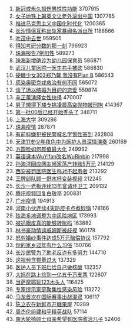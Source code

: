1. [新冠或永久损伤男性性功能](https://s.weibo.com//weibo?q=%23%E6%96%B0%E5%86%A0%E6%88%96%E6%B0%B8%E4%B9%85%E6%8D%9F%E4%BC%A4%E7%94%B7%E6%80%A7%E6%80%A7%E5%8A%9F%E8%83%BD%23&Refer=top) 3707915
2. [女子地铁上飙英文让老外滚出中国](https://s.weibo.com//weibo?q=%23%E5%A5%B3%E5%AD%90%E5%9C%B0%E9%93%81%E4%B8%8A%E9%A3%99%E8%8B%B1%E6%96%87%E8%AE%A9%E8%80%81%E5%A4%96%E6%BB%9A%E5%87%BA%E4%B8%AD%E5%9B%BD%23&Refer=top) 1307785
3. [推进马克思主义中国化时代化](https://s.weibo.com//weibo?q=%23%E6%8E%A8%E8%BF%9B%E9%A9%AC%E5%85%8B%E6%80%9D%E4%B8%BB%E4%B9%89%E4%B8%AD%E5%9B%BD%E5%8C%96%E6%97%B6%E4%BB%A3%E5%8C%96%23&Refer=top) 1200365
4. [长沙情侣互称出轨家暴闻名派出所](https://s.weibo.com//weibo?q=%23%E9%95%BF%E6%B2%99%E6%83%85%E4%BE%A3%E4%BA%92%E7%A7%B0%E5%87%BA%E8%BD%A8%E5%AE%B6%E6%9A%B4%E9%97%BB%E5%90%8D%E6%B4%BE%E5%87%BA%E6%89%80%23&Refer=top) 1188566
5. [叶茂中去世](https://s.weibo.com//weibo?q=%23%E5%8F%B6%E8%8C%82%E4%B8%AD%E5%8E%BB%E4%B8%96%23&Refer=top) 959505
6. [得知考研分数的那一刻](https://s.weibo.com//weibo?q=%23%E5%BE%97%E7%9F%A5%E8%80%83%E7%A0%94%E5%88%86%E6%95%B0%E7%9A%84%E9%82%A3%E4%B8%80%E5%88%BB%23&Refer=top) 796923
7. [珠海报告7例阳性](https://s.weibo.com//weibo?q=%23%E7%8F%A0%E6%B5%B7%E6%8A%A5%E5%91%8A7%E4%BE%8B%E9%98%B3%E6%80%A7%23&Refer=top) 589273
8. [珠海新增确诊为幼儿园保育员](https://s.weibo.com//weibo?q=%23%E7%8F%A0%E6%B5%B7%E6%96%B0%E5%A2%9E%E7%A1%AE%E8%AF%8A%E4%B8%BA%E5%B9%BC%E5%84%BF%E5%9B%AD%E4%BF%9D%E8%82%B2%E5%91%98%23&Refer=top) 586871
9. [武汉儿童医院一医生右手被砍](https://s.weibo.com//weibo?q=%23%E6%AD%A6%E6%B1%89%E5%84%BF%E7%AB%A5%E5%8C%BB%E9%99%A2%E4%B8%80%E5%8C%BB%E7%94%9F%E5%8F%B3%E6%89%8B%E8%A2%AB%E7%A0%8D%23&Refer=top) 586830
10. [硬糖少女303郑乃馨 我没有Plan B](https://s.weibo.com//weibo?q=%E7%A1%AC%E7%B3%96%E5%B0%91%E5%A5%B3303%E9%83%91%E4%B9%83%E9%A6%A8%20%E6%88%91%E6%B2%A1%E6%9C%89Plan%20B&Refer=top) 586543
11. [感染奥密克戎救治有何不同](https://s.weibo.com//weibo?q=%23%E6%84%9F%E6%9F%93%E5%A5%A5%E5%AF%86%E5%85%8B%E6%88%8E%E6%95%91%E6%B2%BB%E6%9C%89%E4%BD%95%E4%B8%8D%E5%90%8C%23&Refer=top) 565072
12. [谈了场以结婚为目的的恋爱](https://s.weibo.com//weibo?q=%23%E8%B0%88%E4%BA%86%E5%9C%BA%E4%BB%A5%E7%BB%93%E5%A9%9A%E4%B8%BA%E7%9B%AE%E7%9A%84%E7%9A%84%E6%81%8B%E7%88%B1%23&Refer=top) 559874
13. [辛芷蕾演绎女性抉择](https://s.weibo.com//weibo?q=%23%E8%BE%9B%E8%8A%B7%E8%95%BE%E6%BC%94%E7%BB%8E%E5%A5%B3%E6%80%A7%E6%8A%89%E6%8B%A9%23&Refer=top) 470007
14. [男子懒得下楼专挑凌晨高空抛物被刑拘](https://s.weibo.com//weibo?q=%23%E7%94%B7%E5%AD%90%E6%87%92%E5%BE%97%E4%B8%8B%E6%A5%BC%E4%B8%93%E6%8C%91%E5%87%8C%E6%99%A8%E9%AB%98%E7%A9%BA%E6%8A%9B%E7%89%A9%E8%A2%AB%E5%88%91%E6%8B%98%23&Refer=top) 414367
15. [第一批00后已经开始秃头了](https://s.weibo.com//weibo?q=%23%E7%AC%AC%E4%B8%80%E6%89%B900%E5%90%8E%E5%B7%B2%E7%BB%8F%E5%BC%80%E5%A7%8B%E7%A7%83%E5%A4%B4%E4%BA%86%23&Refer=top) 348711
16. [上海大学](https://s.weibo.com//weibo?q=%E4%B8%8A%E6%B5%B7%E5%A4%A7%E5%AD%A6&Refer=top) 309286
17. [珠海疫情](https://s.weibo.com//weibo?q=%23%E7%8F%A0%E6%B5%B7%E7%96%AB%E6%83%85%23&Refer=top) 287871
18. [有前科嫌犯被民警喊名字惯性答到](https://s.weibo.com//weibo?q=%23%E6%9C%89%E5%89%8D%E7%A7%91%E5%AB%8C%E7%8A%AF%E8%A2%AB%E6%B0%91%E8%AD%A6%E5%96%8A%E5%90%8D%E5%AD%97%E6%83%AF%E6%80%A7%E7%AD%94%E5%88%B0%23&Refer=top) 262806
19. [天津11岁少年夜色中为医护人员深情演奏](https://s.weibo.com//weibo?q=%23%E5%A4%A9%E6%B4%A511%E5%B2%81%E5%B0%91%E5%B9%B4%E5%A4%9C%E8%89%B2%E4%B8%AD%E4%B8%BA%E5%8C%BB%E6%8A%A4%E4%BA%BA%E5%91%98%E6%B7%B1%E6%83%85%E6%BC%94%E5%A5%8F%23&Refer=top) 260169
20. [方圆脸如何颜值最大化](https://s.weibo.com//weibo?q=%23%E6%96%B9%E5%9C%86%E8%84%B8%E5%A6%82%E4%BD%95%E9%A2%9C%E5%80%BC%E6%9C%80%E5%A4%A7%E5%8C%96%23&Refer=top) 249992
21. [英语课本WuYifan改名WuBinbin](https://s.weibo.com//weibo?q=%23%E8%8B%B1%E8%AF%AD%E8%AF%BE%E6%9C%ACWuYifan%E6%94%B9%E5%90%8DWuBinbin%23&Refer=top) 217998
22. [孙海洋回应网友倾家荡产转账5万元](https://s.weibo.com//weibo?q=%23%E5%AD%99%E6%B5%B7%E6%B4%8B%E5%9B%9E%E5%BA%94%E7%BD%91%E5%8F%8B%E5%80%BE%E5%AE%B6%E8%8D%A1%E4%BA%A7%E8%BD%AC%E8%B4%A65%E4%B8%87%E5%85%83%23&Refer=top) 214129
23. [西安被罚医院医生称对不起患者](https://s.weibo.com//weibo?q=%23%E8%A5%BF%E5%AE%89%E8%A2%AB%E7%BD%9A%E5%8C%BB%E9%99%A2%E5%8C%BB%E7%94%9F%E7%A7%B0%E5%AF%B9%E4%B8%8D%E8%B5%B7%E6%82%A3%E8%80%85%23&Refer=top) 213292
24. [王牌部队顾一野水杯变装视频](https://s.weibo.com//weibo?q=%23%E7%8E%8B%E7%89%8C%E9%83%A8%E9%98%9F%E9%A1%BE%E4%B8%80%E9%87%8E%E6%B0%B4%E6%9D%AF%E5%8F%98%E8%A3%85%E8%A7%86%E9%A2%91%23&Refer=top) 212245
25. [长沙一老板连续13年宴请环卫工](https://s.weibo.com//weibo?q=%23%E9%95%BF%E6%B2%99%E4%B8%80%E8%80%81%E6%9D%BF%E8%BF%9E%E7%BB%AD13%E5%B9%B4%E5%AE%B4%E8%AF%B7%E7%8E%AF%E5%8D%AB%E5%B7%A5%23&Refer=top) 209132
26. [腾讯视频回复白敬亭](https://s.weibo.com//weibo?q=%23%E8%85%BE%E8%AE%AF%E8%A7%86%E9%A2%91%E5%9B%9E%E5%A4%8D%E7%99%BD%E6%95%AC%E4%BA%AD%23&Refer=top) 200831
27. [广州疫情](https://s.weibo.com//weibo?q=%23%E5%B9%BF%E5%B7%9E%E7%96%AB%E6%83%85%23&Refer=top) 194913
28. [河南小伙连续4天防疫卡点煮砂锅](https://s.weibo.com//weibo?q=%23%E6%B2%B3%E5%8D%97%E5%B0%8F%E4%BC%99%E8%BF%9E%E7%BB%AD4%E5%A4%A9%E9%98%B2%E7%96%AB%E5%8D%A1%E7%82%B9%E7%85%AE%E7%A0%82%E9%94%85%23&Refer=top) 178166
29. [珠海多地调整为中风险地区](https://s.weibo.com//weibo?q=%23%E7%8F%A0%E6%B5%B7%E5%A4%9A%E5%9C%B0%E8%B0%83%E6%95%B4%E4%B8%BA%E4%B8%AD%E9%A3%8E%E9%99%A9%E5%9C%B0%E5%8C%BA%23&Refer=top) 173993
30. [被扒眼皮真的能够转账吗](https://s.weibo.com//weibo?q=%23%E8%A2%AB%E6%89%92%E7%9C%BC%E7%9A%AE%E7%9C%9F%E7%9A%84%E8%83%BD%E5%A4%9F%E8%BD%AC%E8%B4%A6%E5%90%97%23&Refer=top) 163882
31. [林书豪动情谈威姆斯被歧视](https://s.weibo.com//weibo?q=%23%E6%9E%97%E4%B9%A6%E8%B1%AA%E5%8A%A8%E6%83%85%E8%B0%88%E5%A8%81%E5%A7%86%E6%96%AF%E8%A2%AB%E6%AD%A7%E8%A7%86%23&Refer=top) 160178
32. [怒剪婚纱事件达成5万元赔偿协议](https://s.weibo.com//weibo?q=%23%E6%80%92%E5%89%AA%E5%A9%9A%E7%BA%B1%E4%BA%8B%E4%BB%B6%E8%BE%BE%E6%88%905%E4%B8%87%E5%85%83%E8%B5%94%E5%81%BF%E5%8D%8F%E8%AE%AE%23&Refer=top) 157792
33. [你的家乡过年有什么习俗](https://s.weibo.com//weibo?q=%23%E4%BD%A0%E7%9A%84%E5%AE%B6%E4%B9%A1%E8%BF%87%E5%B9%B4%E6%9C%89%E4%BB%80%E4%B9%88%E4%B9%A0%E4%BF%97%23&Refer=top) 150766
34. [长沙民警为了助老反诈有多努力](https://s.weibo.com//weibo?q=%23%E9%95%BF%E6%B2%99%E6%B0%91%E8%AD%A6%E4%B8%BA%E4%BA%86%E5%8A%A9%E8%80%81%E5%8F%8D%E8%AF%88%E6%9C%89%E5%A4%9A%E5%8A%AA%E5%8A%9B%23&Refer=top) 144710
35. [这视频含猫量过大](https://s.weibo.com//weibo?q=%23%E8%BF%99%E8%A7%86%E9%A2%91%E5%90%AB%E7%8C%AB%E9%87%8F%E8%BF%87%E5%A4%A7%23&Refer=top) 137329
36. [医护人员下班后给自己做核酸](https://s.weibo.com//weibo?q=%23%E5%8C%BB%E6%8A%A4%E4%BA%BA%E5%91%98%E4%B8%8B%E7%8F%AD%E5%90%8E%E7%BB%99%E8%87%AA%E5%B7%B1%E5%81%9A%E6%A0%B8%E9%85%B8%23&Refer=top) 132357
37. [大妈在路上捡到一亿五千万支票](https://s.weibo.com//weibo?q=%23%E5%A4%A7%E5%A6%88%E5%9C%A8%E8%B7%AF%E4%B8%8A%E6%8D%A1%E5%88%B0%E4%B8%80%E4%BA%BF%E4%BA%94%E5%8D%83%E4%B8%87%E6%94%AF%E7%A5%A8%23&Refer=top) 122607
38. [当萨摩耶玩123木头人](https://s.weibo.com//weibo?q=%23%E5%BD%93%E8%90%A8%E6%91%A9%E8%80%B6%E7%8E%A9123%E6%9C%A8%E5%A4%B4%E4%BA%BA%23&Refer=top) 116425
39. [专家提示家庭聚集性感染风险](https://s.weibo.com//weibo?q=%23%E4%B8%93%E5%AE%B6%E6%8F%90%E7%A4%BA%E5%AE%B6%E5%BA%AD%E8%81%9A%E9%9B%86%E6%80%A7%E6%84%9F%E6%9F%93%E9%A3%8E%E9%99%A9%23&Refer=top) 113272
40. [马龙首次在国际赛事出战混双](https://s.weibo.com//weibo?q=%23%E9%A9%AC%E9%BE%99%E9%A6%96%E6%AC%A1%E5%9C%A8%E5%9B%BD%E9%99%85%E8%B5%9B%E4%BA%8B%E5%87%BA%E6%88%98%E6%B7%B7%E5%8F%8C%23&Refer=top) 106117
41. [陈立农在新鲜市开糖果屋](https://s.weibo.com//weibo?q=%23%E9%99%88%E7%AB%8B%E5%86%9C%E5%9C%A8%E6%96%B0%E9%B2%9C%E5%B8%82%E5%BC%80%E7%B3%96%E6%9E%9C%E5%B1%8B%23&Refer=top) 70289
42. [周杰伦组建和平精英战队](https://s.weibo.com//weibo?q=%23%E5%91%A8%E6%9D%B0%E4%BC%A6%E7%BB%84%E5%BB%BA%E5%92%8C%E5%B9%B3%E7%B2%BE%E8%8B%B1%E6%88%98%E9%98%9F%23&Refer=top) 57114
43. [南大轮椅硕士母亲希望有医院收治儿子](https://s.weibo.com//weibo?q=%23%E5%8D%97%E5%A4%A7%E8%BD%AE%E6%A4%85%E7%A1%95%E5%A3%AB%E6%AF%8D%E4%BA%B2%E5%B8%8C%E6%9C%9B%E6%9C%89%E5%8C%BB%E9%99%A2%E6%94%B6%E6%B2%BB%E5%84%BF%E5%AD%90%23&Refer=top) 52406
